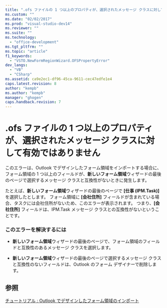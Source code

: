 ```yaml
---
title: ".ofs ファイルの 1 つ以上のプロパティが、選択されたメッセージ クラスに対して有効ではありません | Microsoft Docs"
ms.custom: ""
ms.date: "02/02/2017"
ms.prod: "visual-studio-dev14"
ms.reviewer: ""
ms.suite: ""
ms.technology: 
  - "office-development"
ms.tgt_pltfrm: ""
ms.topic: "article"
f1_keywords: 
  - "VSTO.NewFormRegionWizard.OFSPropertyError"
dev_langs: 
  - "VB"
  - "CSharp"
ms.assetid: ca9e2ec1-df96-45ca-9611-cec47edfe1e4
caps.latest.revision: 8
author: "kempb"
ms.author: "kempb"
manager: "ghogen"
caps.handback.revision: 7
---
```

# .ofs ファイルの 1 つ以上のプロパティが、選択されたメッセージ クラスに対して有効ではありません
  このエラーは、Outlook でデザインしたフォーム領域をインポートする場合に、フォーム領域の 1 つ以上のフィールドが、**新しいフォーム領域**ウィザードの最後のページで選択するメッセージ クラスと互換性がないときに発生します。  
  
 たとえば、**新しいフォーム領域**ウィザードの最後のページで **\[仕事 \(IPM.Task\)\]** を選択したとします。 フォーム領域に **\[会社住所\]** フィールドが含まれている場合、タスクには会社住所がないため、このエラーが表示されます。 つまり、**\[会社住所\]** フィールドは、IPM.Task メッセージ クラスとの互換性がないということです。  
  
### このエラーを解決するには  
  
-   **新しいフォーム領域**ウィザードの最後のページで、フォーム領域のフィールドと互換性のあるメッセージ クラスを選択します。  
  
-   **新しいフォーム領域**ウィザードの最後のページで選択するメッセージ クラスと互換性のないフィールドは、Outlook のフォーム デザイナーで削除します。  
  
## 参照  
 [チュートリアル : Outlook でデザインしたフォーム領域のインポート](../vsto/walkthrough-importing-a-form-region-that-is-designed-in-outlook.md)  
  
  